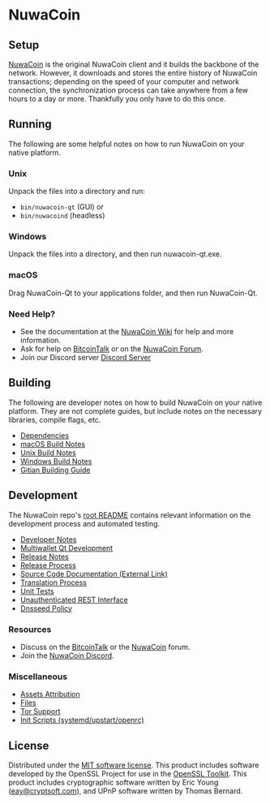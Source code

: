 NuwaCoin
=============

Setup
---------------------
[NuwaCoin](http://nuwacoin.org/wallet) is the original NuwaCoin client and it builds the backbone of the network. However, it downloads and stores the entire history of NuwaCoin transactions; depending on the speed of your computer and network connection, the synchronization process can take anywhere from a few hours to a day or more. Thankfully you only have to do this once.

Running
---------------------
The following are some helpful notes on how to run NuwaCoin on your native platform.

### Unix

Unpack the files into a directory and run:

- `bin/nuwacoin-qt` (GUI) or
- `bin/nuwacoind` (headless)

### Windows

Unpack the files into a directory, and then run nuwacoin-qt.exe.

### macOS

Drag NuwaCoin-Qt to your applications folder, and then run NuwaCoin-Qt.

### Need Help?

* See the documentation at the [NuwaCoin Wiki](https://github.com/NUWACOIN/Nuwa/wiki)
for help and more information.
* Ask for help on [BitcoinTalk](https://bitcointalk.org/index.php?topic=1262920.0) or on the [NuwaCoin Forum](http://forum.nuwacoin.org/).
* Join our Discord server [Discord Server](https://discord.nuwacoin.org)

Building
---------------------
The following are developer notes on how to build NuwaCoin on your native platform. They are not complete guides, but include notes on the necessary libraries, compile flags, etc.

- [Dependencies](dependencies.md)
- [macOS Build Notes](build-osx.md)
- [Unix Build Notes](build-unix.md)
- [Windows Build Notes](build-windows.md)
- [Gitian Building Guide](gitian-building.md)

Development
---------------------
The NuwaCoin repo's [root README](/README.md) contains relevant information on the development process and automated testing.

- [Developer Notes](developer-notes.md)
- [Multiwallet Qt Development](multiwallet-qt.md)
- [Release Notes](release-notes.md)
- [Release Process](release-process.md)
- [Source Code Documentation (External Link)](https://www.fuzzbawls.pw/nuwacoin/doxygen/)
- [Translation Process](translation_process.md)
- [Unit Tests](unit-tests.md)
- [Unauthenticated REST Interface](REST-interface.md)
- [Dnsseed Policy](dnsseed-policy.md)

### Resources
* Discuss on the [BitcoinTalk](https://bitcointalk.org/index.php?topic=1262920.0) or the [NuwaCoin](http://forum.nuwacoin.org/) forum.
* Join the [NuwaCoin Discord](https://discord.nuwacoin.org).

### Miscellaneous
- [Assets Attribution](assets-attribution.md)
- [Files](files.md)
- [Tor Support](tor.md)
- [Init Scripts (systemd/upstart/openrc)](init.md)

License
---------------------
Distributed under the [MIT software license](/COPYING).
This product includes software developed by the OpenSSL Project for use in the [OpenSSL Toolkit](https://www.openssl.org/). This product includes
cryptographic software written by Eric Young ([eay@cryptsoft.com](mailto:eay@cryptsoft.com)), and UPnP software written by Thomas Bernard.
